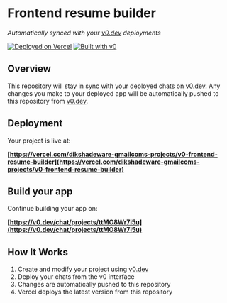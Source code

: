 # Frontend resume builder

*Automatically synced with your [v0.dev](https://v0.dev) deployments*

[![Deployed on Vercel](https://img.shields.io/badge/Deployed%20on-Vercel-black?style=for-the-badge&logo=vercel)](https://vercel.com/dikshadeware-gmailcoms-projects/v0-frontend-resume-builder)
[![Built with v0](https://img.shields.io/badge/Built%20with-v0.dev-black?style=for-the-badge)](https://v0.dev/chat/projects/ttMO8Wr7i5u)

## Overview

This repository will stay in sync with your deployed chats on [v0.dev](https://v0.dev).
Any changes you make to your deployed app will be automatically pushed to this repository from [v0.dev](https://v0.dev).

## Deployment

Your project is live at:

**[https://vercel.com/dikshadeware-gmailcoms-projects/v0-frontend-resume-builder](https://vercel.com/dikshadeware-gmailcoms-projects/v0-frontend-resume-builder)**

## Build your app

Continue building your app on:

**[https://v0.dev/chat/projects/ttMO8Wr7i5u](https://v0.dev/chat/projects/ttMO8Wr7i5u)**

## How It Works

1. Create and modify your project using [v0.dev](https://v0.dev)
2. Deploy your chats from the v0 interface
3. Changes are automatically pushed to this repository
4. Vercel deploys the latest version from this repository
